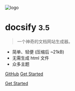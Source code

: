 ![logo](_media/icon.svg)

# docsify <small>3.5</small>

> 一个神奇的文档网站生成器。

- 简单、轻便 (压缩后 ~21kB)
- 无需生成 html 文件
- 众多主题

[GitHub](https://github.com/docsifyjs/docsify/)
[Get Started](#docsify)

[Get Started](#quick-start)

<!-- 背景图片 -->

<!-- ![](_media/bg.png) -->

<!-- 背景色 -->

<!-- ![color](#f0f0f0) -->